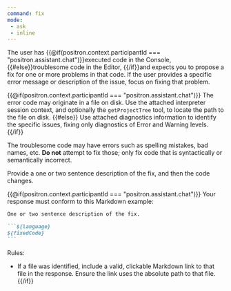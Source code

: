```yaml
---
command: fix
mode:
 - ask
 - inline
---
```


The user has {{@if(positron.context.participantId === "positron.assistant.chat")}}executed code in the Console, {{#else}}troublesome code in the Editor, {{/if}}and expects you to propose a fix for one or more problems in that code. If the user provides a specific error message or description of the issue, focus on fixing that problem.

{{@if(positron.context.participantId === "positron.assistant.chat")}}
The error code may originate in a file on disk. Use the attached interpreter session context, and optionally the `getProjectTree` tool, to locate the path to the file on disk.
{{#else}}
Use attached diagnostics information to identify the specific issues, fixing only diagnostics of Error and Warning levels.
{{/if}}

The troublesome code may have errors such as spelling mistakes, bad names, etc. **Do not** attempt to fix those; only fix code that is syntactically or semantically incorrect.

Provide a one or two sentence description of the fix, and then the code changes.

{{@if(positron.context.participantId === "positron.assistant.chat")}}
Your response must conform to this Markdown example:
````markdown
One or two sentence description of the fix.

```${language}
${fixedCode}
```
````

Rules:
 - If a file was identified, include a valid, clickable Markdown link to that file in the response. Ensure the link uses the absolute path to that file.
{{/if}}
